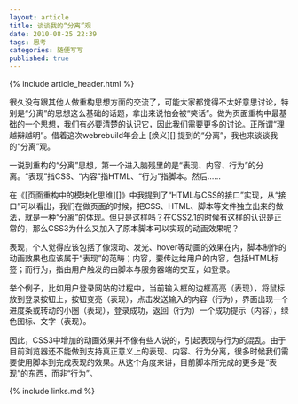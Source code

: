 ```yaml
---
layout: article
title: 谈谈我的“分离”观
date: 2010-08-25 22:39
tags: 思考
categories: 随便写写
published: true
---
```


{% include article_header.html %}

很久没有跟其他人做重构思想方面的交流了，可能大家都觉得不太好意思讨论，特别是“分离”的思想这么基础的话题，拿出来说怕会被“笑话”。做为页面重构中最基础的一个思想，我们有必要清楚的认识它，因此我们需要更多的讨论。正所谓“理越辩越明”。借着这次webrebuild年会上 [焕义][] 提到的“分离”，我也来谈谈我的“分离”观。

一说到重构的“分离”思想，第一个进入脑残里的是“表现、内容、行为”的分离。“表现”指CSS、“内容”指HTML、“行为”指脚本。然后……

在《[页面重构中的模块化思维][]》中我提到了“HTML与CSS的接口”实现，从“接口”可以看出，我们在做页面的时候，把CSS、HTML、脚本等文件独立出来的做法，就是一种“分离”的体现。但只是这样吗？在CSS2.1的时候有这样的认识是正常的，那么CSS3为什么又加入了原本脚本可以实现的动画效果呢？

表现，个人觉得应该包括了像滚动、发光、hover等动画的效果在内，脚本制作的动画效果也应该属于“表现”的范畴；内容，要传达给用户的内容，包括HTML标签；而行为，指由用户触发的由脚本与服务器端的交互，如登录。

举个例子，比如用户登录网站的过程中，当前输入框的边框高亮（表现），将鼠标放到登录按钮上，按钮变亮（表现），点击发送输入的内容（行为），界面出现一个进度条或转动的小圈（表现），登录成功，返回（行为）一个成功提示（内容），绿色图标、文字（表现）。

因此，CSS3中增加的动画效果并不像有些人说的，引起表现与行为的混乱。由于目前浏览器还不能做到支持真正意义上的表现、内容、行为分离，很多时候我们需要使用脚本到完成表现的效果。从这个角度来讲，目前脚本所完成的更多是“表现”的东西，而非“行为”。

{% include links.md %}